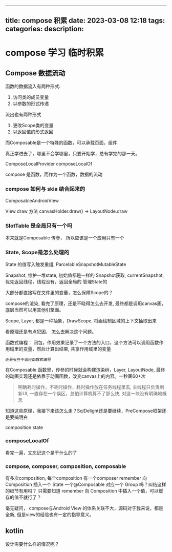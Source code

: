 
---
title: compose 积累
date: 2023-03-08 12:18
tags: 
categories: 
description: 
---

# compose 学习 临时积累

## Compose 数据流动

函数的数据流入有两种形式: 
1. 访问类的成员变量
2. 以参数的形式传递

流出也有两种形式
1. 更改Scope类的变量
2. 以返回值的形式返回

而Composable是一个特殊的函数，可以承载页面，组件

真正学进去了，哪里不会学哪里，只要开始学，总有学完的那一天。

ComposeLocalProvider
composeLocalOf

compose 是函数，而作为一个函数，数据的流动

### compose 如何与 skia 结合起来的

ComposableAndroidView

View draw 方法
	canvasHolder.draw() -> LayoutNode.draw

### SlotTable 是全局只有一个吗

本来就是Composable 传参， 所以应该是一个应用只有一个

### State, Scope是怎么处理的

State 的值写入触发重组, ParcelableSnapshotMutableState

Snapshot, 维护一堆state, 初始值都是一样的
Snapshot获取, currentSnapshot, 优先返回线程，线程没有，返回全局的
管理State的

大部分都直接写在文件里的变量，怎么保障Scope的？

compose的渲染, 看完了原理，还是不晓得怎么去开发, 最终都是调用canvas画，底层当然可以用其他引擎画。

Scope, Layer, 都是一种抽象，DrawScope, 将画绘制区域的上下文抽取出来

看原理还是有点犯困， 怎么去解决这个问题。

函数式编程： 
	闭包，作用效果记录了一个方法的入口，这个方法可以调用函数作用域里的变量，然后计算出结果, 共享作用域里的变量
	
	还是有些不适应函数式编程

在Composable 函数里，传参的时候就会构建渲染树，Layer, LayoutNode, 最终的动画实现还是依靠于动画函数，改变canvas上的内容。一秒画60+次

> 明确耗时操作，不耗时操作，耗时操作放在任务线程里去, 主线程只负责刷新UI, 一直存在一个误区，总怕计算机算不了那么快, 对这一块没有明确地概念

知道这些原理，我接下来该怎么走？SqlDelight还是要继续，PreCompose框架还是要搞明白

composition state

### composeLocalOf
看完一遍，又忘记这个是干什么的了

### compose, composer, composition, composable

有多次composition, 每个composition 有一个composer
remember 向 Composition 插入一个 State 
一个@Composable 对应一个 Group 吗？纠结这样的细节有用吗？ 只需要知道 remember 向 Composition 中插入一个值，可以缓存的值不就行了？

毫无疑问， compose与Android View 的体系关联不大，源码对于我来说，都是全新, 但是view的经验也有一定的指导意义。

## kotlin

设计需要什么样的情况呢？

